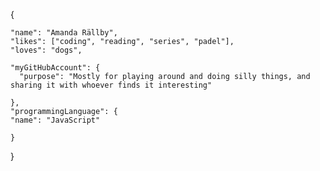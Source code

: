 { 

    "name": "Amanda Rällby", 
    "likes": ["coding", "reading", "series", "padel"], 
    "loves": "dogs", 
    
    "myGitHubAccount": {
      "purpose": "Mostly for playing around and doing silly things, and sharing it with whoever finds it interesting"
      
    },
    "programmingLanguage": {
    "name": "JavaScript"
    
    }
}
